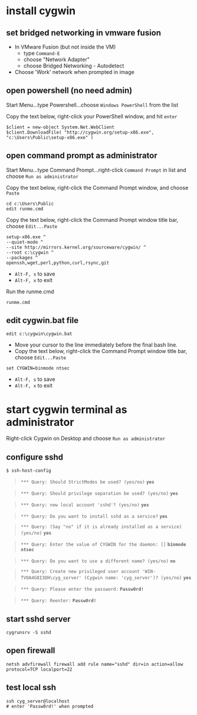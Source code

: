 # install cygwin

## set bridged networking in vmware fusion
* In VMware Fusion (but not inside the VM)
	* type `Command-E`
	* choose "Network Adapter"
	* choose Bridged Networking - Autodetect
* Choose 'Work' network when prompted in image

## open powershell (no need admin)

Start Menu...type Powershell...choose `Windows PowerShell` from the list

Copy the text below, right-click your PowerShell window, and hit `enter`

```
$client = new-object System.Net.WebClient
$client.DownloadFile( "http://cygwin.org/setup-x86.exe", "c:\Users\Public\setup-x86.exe" )
```

## open command prompt as administrator

Start Menu...type Command Prompt...right-click `Command Prompt` in list and choose `Run as administrator`

Copy the text below, right-click the Command Prompt window, and choose `Paste`

```
cd c:\Users\Public
edit runme.cmd
```

Copy the text below, right-click the Command Prompt window title bar, choose `Edit...Paste`

```
setup-x86.exe ^
--quiet-mode ^
--site http://mirrors.kernel.org/sourceware/cygwin/ ^
--root c:\cygwin ^
--packages ^
openssh,wget,perl,python,curl,rsync,git
```

* `Alt-F, s` to save
* `Alt-F, x` to exit

Run the runme.cmd

```
runme.cmd
```

## edit cygwin.bat file

```
edit c:\cygwin\cygwin.bat
```

* Move your cursor to the line immediately before the final bash line.
* Copy the text below, right-click the Command Prompt window title bar, choose `Edit...Paste`

```
set CYGWIN=binmode ntsec
```

* `Alt-F, s` to save
* `Alt-F, x` to exit

# start cygwin terminal as administrator

Right-click Cygwin on Desktop and choose `Run as administrator`

## configure sshd

```
$ ssh-host-config
```
> `*** Query: Should StrictModes be used? (yes/no)` **`yes`** 

> `*** Query: Should privilege separation be used? (yes/no)` **`yes`** 

> `*** Query: new local account 'sshd'? (yes/no)` **`yes`** 

> `*** Query: Do you want to install sshd as a service?` **`yes`** 

> `*** Query: (Say "no" if it is already installed as a service) (yes/no)` **`yes`** 

> `*** Query: Enter the value of CYGWIN for the daemon: []` **`binmode ntsec`** 

> `*** Query: Do you want to use a different name? (yes/no)` **`no`** 

> `*** Query: Create new privileged user account 'WIN-TVOA4G8I3DH\cyg_server' (Cygwin name: 'cyg_server')? (yes/no)` **`yes`** 

> `*** Query: Please enter the password:` **`Passw0rd!`** 

> `*** Query: Reenter:` **`Passw0rd!`** 

## start sshd server
```
cygrunsrv -S sshd
```

## open firewall
```
netsh advfirewall firewall add rule name="sshd" dir=in action=allow protocol=TCP localport=22
```

## test local ssh
```
ssh cyg_server@localhost
# enter 'Passw0rd!' when prompted
```	
